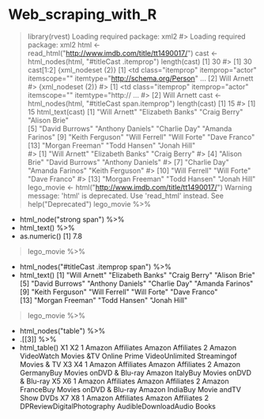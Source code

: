 # Web_scraping_with_R
> library(rvest)
Loading required package: xml2
> #> Loading required package: xml2
> html <- read_html("http://www.imdb.com/title/tt1490017/")
> cast <- html_nodes(html, "#titleCast .itemprop")
> length(cast)
[1] 30
> #> [1] 30
> cast[1:2]
{xml_nodeset (2)}
[1] <td class="itemprop" itemprop="actor" itemscope="" itemtype="http://schema.org/Person" ...
[2] <span class="itemprop" itemprop="name">Will Arnett</span>
> #> {xml_nodeset (2)}
> #> [1] <td class="itemprop" itemprop="actor" itemscope="" itemtype="http:// ...
> #> [2] <span class="itemprop" itemprop="name">Will Arnett</span>
> cast <- html_nodes(html, "#titleCast span.itemprop")
> length(cast)
[1] 15
> #> [1] 15
> html_text(cast)
 [1] "Will Arnett"     "Elizabeth Banks" "Craig Berry"     "Alison Brie"    
 [5] "David Burrows"   "Anthony Daniels" "Charlie Day"     "Amanda Farinos" 
 [9] "Keith Ferguson"  "Will Ferrell"    "Will Forte"      "Dave Franco"    
[13] "Morgan Freeman"  "Todd Hansen"     "Jonah Hill"     
> #>  [1] "Will Arnett"     "Elizabeth Banks" "Craig Berry"
> #>  [4] "Alison Brie"     "David Burrows"   "Anthony Daniels"
> #>  [7] "Charlie Day"     "Amanda Farinos"  "Keith Ferguson"
> #> [10] "Will Ferrell"    "Will Forte"      "Dave Franco"
> #> [13] "Morgan Freeman"  "Todd Hansen"     "Jonah Hill"
> lego_movie <- html("http://www.imdb.com/title/tt1490017/")
Warning message:
'html' is deprecated.
Use 'read_html' instead.
See help("Deprecated") 
> lego_movie %>%
+ html_node("strong span") %>%
+ html_text() %>%
+ as.numeric()
[1] 7.8
> lego_movie %>%
+ html_nodes("#titleCast .itemprop span") %>%
+ html_text()
 [1] "Will Arnett"     "Elizabeth Banks" "Craig Berry"     "Alison Brie"    
 [5] "David Burrows"   "Anthony Daniels" "Charlie Day"     "Amanda Farinos" 
 [9] "Keith Ferguson"  "Will Ferrell"    "Will Forte"      "Dave Franco"    
[13] "Morgan Freeman"  "Todd Hansen"     "Jonah Hill"     
> lego_movie %>%
+ html_nodes("table") %>%
+ .[[3]] %>%
+ html_table()
                                   X1                                           X2
1                   Amazon Affiliates                            Amazon Affiliates
2 Amazon VideoWatch Movies &TV Online Prime VideoUnlimited Streamingof Movies & TV
                                        X3                                     X4
1                        Amazon Affiliates                      Amazon Affiliates
2 Amazon GermanyBuy Movies onDVD & Blu-ray Amazon ItalyBuy Movies onDVD & Blu-ray
                                       X5                                    X6
1                       Amazon Affiliates                     Amazon Affiliates
2 Amazon FranceBuy Movies onDVD & Blu-ray Amazon IndiaBuy Movie andTV Show DVDs
                          X7                         X8
1          Amazon Affiliates          Amazon Affiliates
2 DPReviewDigitalPhotography AudibleDownloadAudio Books
